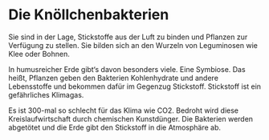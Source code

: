 # Die Knöllchenbakterien
Sie sind in der Lage, Stickstoffe aus der Luft zu binden und Pflanzen zur Verfügung zu stellen. Sie bilden sich an den Wurzeln von Leguminosen wie Klee oder Bohnen. 

In humusreicher Erde gibt‘s davon besonders viele. Eine Symbiose. Das heißt, Pflanzen geben den Bakterien Kohlenhydrate und andere Lebensstoffe und bekommen dafür im Gegenzug Stickstoff. Stickstoff ist ein gefährliches Klimagas. 

Es ist 300-mal so schlecht für das Klima wie CO2. Bedroht wird diese Kreislaufwirtschaft durch chemischen Kunstdünger. Die Bakterien werden abgetötet und die Erde gibt den Stickstoff in die Atmosphäre ab.
